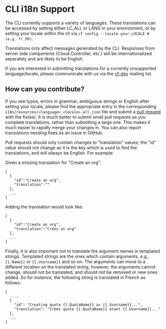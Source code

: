 # CLI i18n Support

The CLI currently supports a variety of languages. These translations can be accessed by setting either LC_ALL or LANG in your environment, or by setting your locale within the cli via `cf config --locale your_LOCALE # (e.g. fr_FR)`.

Translations only affect messages generated by the CLI. Responses from server side components (Cloud Controller, etc.) will be internationalized separately and are likely to be English.

If you are interested in submitting translations for a currently unsupported language/locale, please communicate with us via the  [cf-dev](https://lists.cloudfoundry.org/archives/list/cf-dev@lists.cloudfoundry.org/) mailing list.

## How can you contribute?

If you see typos, errors in grammar, ambiguous strings or English after setting your locale, please find the appropriate entry in the corresponding `i18n/resources/<language>_<locale>.all.json` file and submit a [pull request](https://help.github.com/articles/creating-a-pull-request/) with the fix(es). It is much better to submit small pull requests as you complete translations, rather than submitting a large one. This makes it much easier to rapidly merge your changes in. You can also report translations needing fixes as an issue in GitHub.

Pull requests should only contain changes to "translation" values; the "id" value should not change as it is the key which is used to find the translations, and will always be English. For example:

Given a missing translation for "Create an org":
```
[
  {
    "id":"Create an org",
    "translation":""
  },
  ...
]
```

Adding the translation would look like:
```
[
  {
    "id":"Create an org",
    "translation":"Créez un org"
  },
  ...
]
```

Finally, it is also important not to translate the argument names in templated strings. Templated strings are the ones which contain arguments, e.g., `{{.Name}}` or `{{.Username}}` and so on. The arguments can move to a different location on the translated string, however, the arguments cannot change, should not be translated, and should not be removed or new ones added. So for instance, the following string is translated in French as follows:

```
[
  ...,
  {
    "id": "Creating quota {{.QuotaName}} as {{.Username}}...",
    "translation": "Créez quota {{.QuotaName}} étant {{.Username}}..."
  },
  ...
]
```
